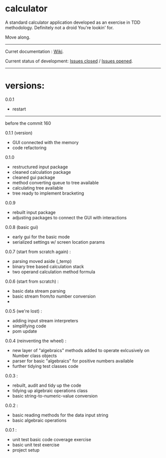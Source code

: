 # calculator

A standard calculator application developed as an exercise in TDD methodology.
Definitely not a droid You're lookin' for. 

Move along.

* * *

Curret documentation : <a href ="https://github.com/vitalispopoff/calculator/wiki"> Wiki</a>.

Current status of development: <a href = "https://github.com/vitalispopoff/calculator/issues?q=is%3Aissue+is%3Aclosed">Issues closed</a> / <a href="https://github.com/vitalispopoff/calculator/issues?q=is%3Aissue+is%3Aopen">Issues opened</a>.

* * *

# versions:


0.0.1 
+ restart

* * *

before the commit 160

0.1.1 (version)
+ GUI connected with the memory  
+ code refactoring

0.1.0
+ restructured input package
+ cleaned calculation package
+ cleaned gui package
+ method converting queue to tree available
+ calculating tree available
+ tree ready to implement bracketing
 

0.0.9
+ rebuilt input package
+ adjusting packages to connect the GUI with interactions

0.0.8 (basic gui)
+ early gui for the basic mode
+ serialized settings w/ screen location params

0.0.7 (start from scratch again) :
+ parsing moved aside (_temp)
+ binary tree based calculation stack
+ two operand calculation method formula 

0.0.6 (start from scratch) :
+ basic data stream parsing
+ basic stream from/to number conversion
+ 

0.0.5 (we're lost) :
+ adding input stream interpreters
+ simplifying code
+ pom update

0.0.4 (reinventing the wheel) :
+ new layer of "algebraics" methods added to operate exlcusively on Number class objects
+ parser for basic "algebraics" for positive numbers available
+ further tidying test classes code

0.0.3 :
+ rebuilt, audit and tidy up the code
+ tidying up algebraic operations class
+ basic string-to-numeric-value conversion

0.0.2 :
+ basic reading methods for the data input string
+ basic algebraic operations

0.0.1 :
+ unit test basic code coverage exercise
+ basic unit test exercise
+ project setup
